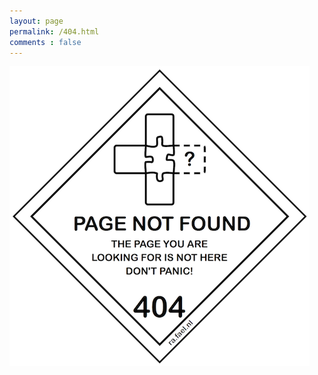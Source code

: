 ```yaml
---
layout: page
permalink: /404.html
comments : false
---
```


<img class="large-img" src="/assets/notfound.png">

